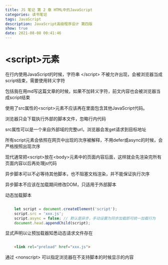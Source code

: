 ```yaml
---
title: JS 笔记 第 2 章 HTML中的JavaScript
categories: 读书笔记
tags: JavaScript
description: JavaScript高级程序设计 第四版
show: true
date: 2021-08-08 00:41:46
---
```


# \<script>元素

在行内使用JavaScript的时候，字符串 \</script> 不被允许出现，会被浏览器当成script结束，需要使用转义字符

包括我在用md写这篇文章的时候，如果不加转义字符，前文内容也会被浏览器当成script结束

使用了src属性的\<script>元素不应该再在里面包含其他JavaScript代码。

浏览器只会下载执行外部的脚本文件，忽略行内代码

src属性可以是一个来自外部域的完整url，浏览器会发get请求到目标地址

所有script元素会依照在网页中出现的次序被解释，不用defer或async的时候，会严格按照出现次序

现代通常把\<script>放在\<body>元素中的页面内容后面，这样就会先渲染完所有页面内容以后再处理js代码

异步脚本可以不必等待其他脚本，也不阻塞文档渲染，并不能保证执行次序

异步脚本不应该在加载期间修改DOM，只适用于外部脚本

动态加载脚本

```js

    let script = document.createElement('script');
    script.src = 'xxx.js';
    script.async = false; // 默认是异步，手动设置为同步加载即可统一加载行为
    document.head.appendChild(script);

```
显式声明以让预加载器知悉动态请求文件存在

```html

    <link rel="preload" href="xxx.js">

```

通过 \<nonscript> 可以指定浏览器在不支持脚本的时候显示的内容

